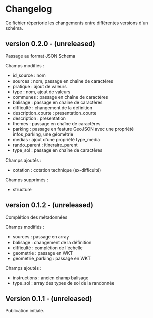 # Changelog

Ce fichier répertorie les changements entre différentes versions d'un schéma.

## version 0.2.0 - (unreleased)

Passage au format JSON Schema

Champs modifiés :
- id_source : nom
- sources : nom, passage en chaîne de caractères
- pratique : ajout de valeurs
- type : nom, ajout de valeurs
- communes : passage en chaîne de caractères
- balisage : passage en chaîne de caractères
- difficulté : changement de la définition
- description_courte : presentation_courte
- description : presentation
- themes : passage en chaîne de caractères
- parking : passage en feature GeoJSON avec une propriété infos_parking, une géométrie
- medias : ajout d'une propriété type_media
- rando_parent : itineraire_parent
- type_sol : passage en chaîne de caractères

Champs ajoutés :
- cotation : cotation technique (ex-difficulté)

Champs supprimés :
- structure


## version 0.1.2 - (unreleased)

Complétion des métadonnées

Champs modifiés :
- sources : passage en array
- balisage : changement de la définition
- difficulté : complétion de l'échelle
- geometrie : passage en WKT
- geometrie_parking : passage en WKT

Champs ajoutés :
- instructions : ancien champ balisage
- type_sol : array des types de sol de la randonnée

## Version 0.1.1 - (unreleased)

Publication initiale.
